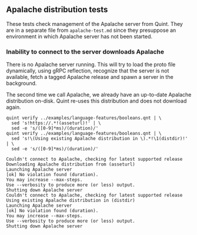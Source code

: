 ## Apalache distribution tests

<!-- !test program
bash -
-->

These tests check management of the Apalache server from Quint.
They are in a separate file from `apalache-test.md` since they presuppose an
environment in which Apalache server has not been started.

### Inability to connect to the server downloads Apalache

There is no Apalache server running. This will try to load the proto file
dynamically, using gRPC reflection, recognize that the server is not available,
fetch a tagged Apalache release and spawn a server in the background.

The second time we call Apalache, we already have an up-to-date Apalache
distribution on-disk. Quint re-uses this distribution and does not download
again.


<!-- !test in server not running -->
```
quint verify ../examples/language-features/booleans.qnt | \
  sed 's!https://.*!(asseturl)!' | \
  sed -e 's/([0-9]*ms)/(duration)/'
quint verify ../examples/language-features/booleans.qnt | \
  sed 's!\(Using existing Apalache distribution in \).*!\1(distdir)!' | \
  sed -e 's/([0-9]*ms)/(duration)/'
```

<!-- !test out server not running -->
```
Couldn't connect to Apalache, checking for latest supported release
Downloading Apalache distribution from (asseturl)
Launching Apalache server
[ok] No violation found (duration).
You may increase --max-steps.
Use --verbosity to produce more (or less) output.
Shutting down Apalache server
Couldn't connect to Apalache, checking for latest supported release
Using existing Apalache distribution in (distdir)
Launching Apalache server
[ok] No violation found (duration).
You may increase --max-steps.
Use --verbosity to produce more (or less) output.
Shutting down Apalache server
```
